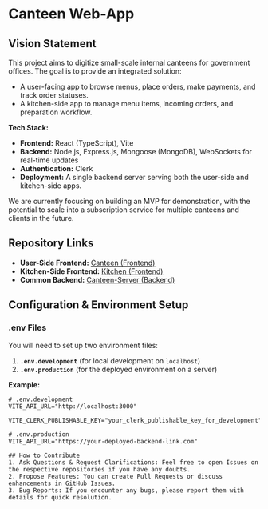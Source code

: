 # Canteen Web-App

## Vision Statement
This project aims to digitize small-scale internal canteens for government offices. The goal is to provide an integrated solution:
- A user-facing app to browse menus, place orders, make payments, and track order statuses.
- A kitchen-side app to manage menu items, incoming orders, and preparation workflow.
  
**Tech Stack:**  
- **Frontend:** React (TypeScript), Vite  
- **Backend:** Node.js, Express.js, Mongoose (MongoDB), WebSockets for real-time updates  
- **Authentication:** Clerk  
- **Deployment:** A single backend server serving both the user-side and kitchen-side apps.

We are currently focusing on building an MVP for demonstration, with the potential to scale into a subscription service for multiple canteens and clients in the future.

## Repository Links
- **User-Side Frontend:** [Canteen (Frontend)](https://github.com/omkar861856/Canteen)
- **Kitchen-Side Frontend:** [Kitchen (Frontend)](https://github.com/omkar861856/Kitchen)
- **Common Backend:** [Canteen-Server (Backend)](https://github.com/omkar861856/Canteen-Server)

## Configuration & Environment Setup

### .env Files
You will need to set up two environment files:  
1. **`.env.development`** (for local development on `localhost`)  
2. **`.env.production`** (for the deployed environment on a server)

**Example:**
```env
# .env.development
VITE_API_URL="http://localhost:3000" 

VITE_CLERK_PUBLISHABLE_KEY="your_clerk_publishable_key_for_development"

# .env.production
VITE_API_URL="https://your-deployed-backend-link.com"

## How to Contribute
1. Ask Questions & Request Clarifications: Feel free to open Issues on the respective repositories if you have any doubts.
2. Propose Features: You can create Pull Requests or discuss enhancements in GitHub Issues.
3. Bug Reports: If you encounter any bugs, please report them with details for quick resolution.
